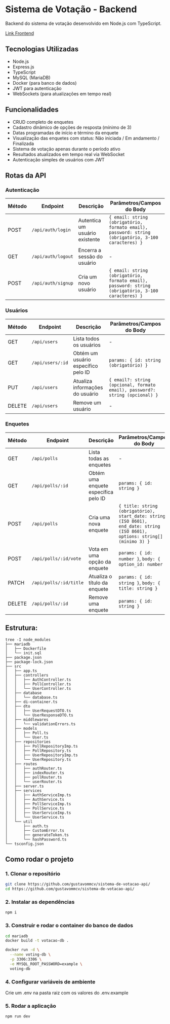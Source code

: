 # Sistema de Votação - Backend

Backend do sistema de votação desenvolvido em Node.js com TypeScript.

[Link Frontend](https://github.com/gustavommcv/sistema-de-votacao-client)

## Tecnologias Utilizadas

- Node.js
- Express.js
- TypeScript
- MySQL (MariaDB)
- Docker (para banco de dados)
- JWT para autenticação
- WebSockets (para atualizações em tempo real)

 ## Funcionalidades

- CRUD completo de enquetes
- Cadastro dinâmico de opções de resposta (mínimo de 3)
- Datas programadas de início e término da enquete
- Visualização das enquetes com status: Não iniciada / Em andamento / Finalizada
- Sistema de votação apenas durante o período ativo
- Resultados atualizados em tempo real via WebSocket
- Autenticação simples de usuários com JWT

## Rotas da API

### Autenticação
| Método | Endpoint       | Descrição                         | Parâmetros/Campos do Body                                                                 |
|--------|----------------|-----------------------------------|-------------------------------------------------------------------------------------------|
| POST   | `/api/auth/login` | Autentica um usuário existente    | `{ email: string (obrigatório, formato email), password: string (obrigatório, 3-100 caracteres) }` |
| GET    | `/api/auth/logout` | Encerra a sessão do usuário       | -                                                                                         |
| POST   | `/api/auth/signup` | Cria um novo usuário              | `{ email: string (obrigatório, formato email), password: string (obrigatório, 3-100 caracteres) }` |

### Usuários
| Método | Endpoint          | Descrição                                | Parâmetros/Campos do Body                                       |
|--------|-------------------|------------------------------------------|-----------------------------------------------------------------|
| GET    | `/api/users`        | Lista todos os usuários                  | -                                                               |
| GET    | `/api/users/:id`    | Obtém um usuário específico pelo ID      | `params: { id: string (obrigatório) }`                          |
| PUT    | `/api/users`        | Atualiza informações do usuário          | `{ email?: string (opcional, formato email), password?: string (opcional) }` |
| DELETE | `/api/users`        | Remove um usuário                        | -                                                               |

### Enquetes
| Método | Endpoint                  | Descrição                                  | Parâmetros/Campos do Body                                                                 |
|--------|---------------------------|--------------------------------------------|-------------------------------------------------------------------------------------------|
| GET    | `/api/polls`              | Lista todas as enquetes                    | -                                                                                         |
| GET    | `/api/polls/:id`          | Obtém uma enquete específica pelo ID       | `params: { id: string }`                                                                  |
| POST   | `/api/polls`              | Cria uma nova enquete                      | `{ title: string (obrigatório), start_date: string (ISO 8601), end_date: string (ISO 8601), options: string[] (mínimo 3) }` |
| POST   | `/api/polls/:id/vote`     | Vota em uma opção da enquete               | `params: { id: number }`, `body: { option_id: number }`                                   |
| PATCH  | `/api/polls/:id/title`    | Atualiza o título da enquete               | `params: { id: string }`, `body: { title: string }`                                       |
| DELETE | `/api/polls/:id`          | Remove uma enquete                         | `params: { id: string }`                                                                  |

## Estrutura:
```
tree -I node_modules
├── mariadb
│   ├── Dockerfile
│   └── init.sql
├── package.json
├── package-lock.json
├── src
│   ├── app.ts
│   ├── controllers
│   │   ├── AuthController.ts
│   │   ├── PollController.ts
│   │   └── UserController.ts
│   ├── database
│   │   └── database.ts
│   ├── di-container.ts
│   ├── dto
│   │   ├── UserRequestDTO.ts
│   │   └── UserResponseDTO.ts
│   ├── middlewares
│   │   └── validationErrors.ts
│   ├── models
│   │   ├── Poll.ts
│   │   └── User.ts
│   ├── repositories
│   │   ├── PollRepositoryImp.ts
│   │   ├── PollRepository.ts
│   │   ├── UserRepositoryImp.ts
│   │   └── UserRepository.ts
│   ├── routes
│   │   ├── authRouter.ts
│   │   ├── indexRouter.ts
│   │   ├── pollRouter.ts
│   │   └── userRouter.ts
│   ├── server.ts
│   ├── services
│   │   ├── AuthServiceImp.ts
│   │   ├── AuthService.ts
│   │   ├── PollServiceImp.ts
│   │   ├── PollService.ts
│   │   ├── UserServiceImp.ts
│   │   └── UserService.ts
│   └── util
│       ├── auth.ts
│       ├── CustomError.ts
│       ├── generateToken.ts
│       └── hashPassword.ts
└── tsconfig.json
```

## Como rodar o projeto

### 1. Clonar o repositório

```bash
git clone https://github.com/gustavommcv/sistema-de-votacao-api/
cd https://github.com/gustavommcv/sistema-de-votacao-api/
```

### 2. Instalar as dependências

```bash
npm i
```
### 3. Construir e rodar o container do banco de dados

```bash
cd mariadb
docker build -t votacao-db .
```

```bash
docker run -d \
  --name voting-db \
  -p 3306:3306 \
  -e MYSQL_ROOT_PASSWORD=example \
  voting-db
```

### 4. Configurar variáveis de ambiente
Crie um .env na pasta raiz com os valores do .env.example

### 5. Rodar a aplicação
```bash
npm run dev
```

